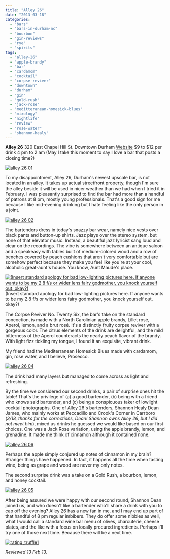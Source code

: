 ```yaml
---
title: "Alley 26"
date: "2013-03-18"
categories:
  - "bars"
  - "bars-in-durham-nc"
  - "bourbon"
  - "gin-reviews"
  - "rye"
  - "spirits"
tags:
  - "alley-26"
  - "apple-brandy"
  - "bar"
  - "cardamom"
  - "cocktail"
  - "corpse-reviver"
  - "downtown"
  - "durham"
  - "gin"
  - "gold-rush"
  - "jack-rose"
  - "meditteranean-homesick-blues"
  - "mixology"
  - "nightlife"
  - "review"
  - "rose-water"
  - "shannon-healy"
---
```


**Alley 26** 320 East Chapel Hill St. Downtown Durham [Website](http://alleytwentysix.com/) $9 to $12 per drink 4 pm to 2 am (May I take this moment to say I love a bar that posts a closing time?)

[![alley 26 01](http://s3.amazonaws.com/thegourmez-wpmedia/2013/03/alley-26-01-500x432.jpg)](http://www.thegourmez.com/2013/03/alley-26/alley-26-01/)

To my disappointment, Alley 26, Durham's newest upscale bar, is not located in an alley. It takes up actual streetfront property, though I'm sure the alley beside it will be used in nicer weather than we had when I tried it in February. I was pleasantly surprised to find the bar had more than a handful of patrons at 8 pm, mostly young professionals. That's a good sign for me because I like mid-evening drinking but I hate feeling like the only person in a joint.

[![alley 26 02](http://s3.amazonaws.com/thegourmez-wpmedia/2013/03/alley-26-02-500x332.jpg)](http://www.thegourmez.com/2013/03/alley-26/alley-26-02/)

The bartenders dress in today's snazzy bar wear, namely nice vests over black pants and button-up shirts. Jazz plays over the stereo system, but none of that elevator music. Instead, a beautiful jazz lyricist sang loud and clear on the recordings. The vibe is somewhere between an antique saloon and a speakeasy with tables built of medium-colored wood and a row of benches covered by peach cushions that aren't very comfortable but are somehow perfect because they make you feel like you're at your cool, alcoholic great-aunt's house. You know, Aunt Maude's place.




<div class="caption">

[![(Insert standard apology for bad low-lighting pictures here. If anyone wants to be my 2.8 f/s or wider lens fairy godmother, you knock yourself out, okay?)](http://s3.amazonaws.com/thegourmez-wpmedia/2013/03/alley-26-03-500x332.jpg)](http://www.thegourmez.com/2013/03/alley-26/alley-26-03/) (Insert standard apology for bad low-lighting pictures here. If anyone wants to be my 2.8 f/s or wider lens fairy godmother, you knock yourself out, okay?)</div>


The Corpse Reviver No. Twenty Six, the bar's take on the standard concoction, is made with a North Carolinian apple brandy, Lillet rosé, Aperol, lemon, and a brut rosé. It's a distinctly fruity corpse reviver with a gorgeous color. The citrus elements of the drink are delightful, and the mild bitterness of the Aperol counteracts the nearly peach flavor of the brandy. With light fizz tickling my tongue, I found it an exquisite, vibrant drink.

My friend had the Mediterranean Homesick Blues made with cardamom, gin, rose water, and I believe, Prosecco.

[![alley 26 04](http://s3.amazonaws.com/thegourmez-wpmedia/2013/03/alley-26-04-332x500.jpg)](http://www.thegourmez.com/2013/03/alley-26/alley-26-04/)

The drink had many layers but managed to come across as light and refreshing.

By the time we considered our second drinks, a pair of surprise ones hit the table! That's the privilege of (a) a good bartender, (b) being with a friend who knows said bartender, and (c) being a conspicuous taker of lowlight cocktail photographs. One of Alley 26's bartenders, Shannon Healy Dean James, who mainly works at Peccadillo and Crook's Corner in Carrboro (_3/18, thanks for the corrections, Dean! Shannon owns Alley 26, but I did not meet him_), mixed us drinks he guessed we would like based on our first choices. One was a Jack Rose variation, using the apple brandy, lemon, and grenadine. It made me think of cinnamon although it contained none.

[![alley 26 06](http://s3.amazonaws.com/thegourmez-wpmedia/2013/03/alley-26-06-500x332.jpg)](http://www.thegourmez.com/2013/03/alley-26/alley-26-06/)

Perhaps the apple simply conjured up notes of cinnamon in my brain? Stranger things have happened. In fact, it happens all the time when tasting wine, being as grape and wood are never my only notes.

The second surprise drink was a take on a Gold Rush, a bourbon, lemon, and honey cocktail.

[![alley 26 05](http://s3.amazonaws.com/thegourmez-wpmedia/2013/03/alley-26-05-332x500.jpg)](http://www.thegourmez.com/2013/03/alley-26/alley-26-05/)

After being assured we were happy with our second round, Shannon Dean joined us, and who doesn't like a bartender who'll share a drink with you to cap off the evening? Alley 26 has a new fan in me, and I may end up part of that handful of 8 pm regular imbibers. They do offer some nibbles as well, what I would call a standard wine bar menu of olives, charcuterie, cheese plates, and the like with a focus on locally procured ingredients. Perhaps I'll try one of those next time. Because there will be a next time.

[![rating_truffle1](http://s3.amazonaws.com/thegourmez-wpmedia/2009/02/rating_truffle1.gif)](http://www.thegourmez.com/2009/02/silk-hope-winery-nc-traminette-2007/rating_truffle1/)

_Reviewed 13 Feb 13._
